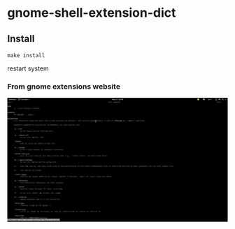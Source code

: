 # gnome-shell-extension-dict

## Install

```
make install
```
restart system

### From gnome extensions website


![screenshot](/dict.png)
